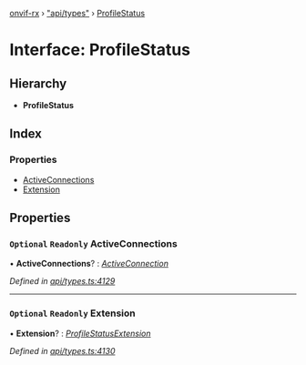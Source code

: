 [onvif-rx](../README.md) › ["api/types"](../modules/_api_types_.md) › [ProfileStatus](_api_types_.profilestatus.md)

# Interface: ProfileStatus

## Hierarchy

* **ProfileStatus**

## Index

### Properties

* [ActiveConnections](_api_types_.profilestatus.md#optional-readonly-activeconnections)
* [Extension](_api_types_.profilestatus.md#optional-readonly-extension)

## Properties

### `Optional` `Readonly` ActiveConnections

• **ActiveConnections**? : *[ActiveConnection](_api_types_.activeconnection.md)*

*Defined in [api/types.ts:4129](https://github.com/patrickmichalina/onvif-rx/blob/3e9b152/src/api/types.ts#L4129)*

___

### `Optional` `Readonly` Extension

• **Extension**? : *[ProfileStatusExtension](_api_types_.profilestatusextension.md)*

*Defined in [api/types.ts:4130](https://github.com/patrickmichalina/onvif-rx/blob/3e9b152/src/api/types.ts#L4130)*
